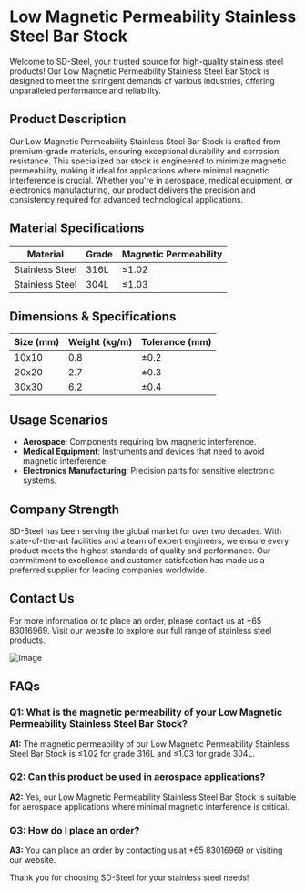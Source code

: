 # Low Magnetic Permeability Stainless Steel Bar Stock

Welcome to SD-Steel, your trusted source for high-quality stainless steel products! Our Low Magnetic Permeability Stainless Steel Bar Stock is designed to meet the stringent demands of various industries, offering unparalleled performance and reliability.

## Product Description

Our Low Magnetic Permeability Stainless Steel Bar Stock is crafted from premium-grade materials, ensuring exceptional durability and corrosion resistance. This specialized bar stock is engineered to minimize magnetic permeability, making it ideal for applications where minimal magnetic interference is crucial. Whether you're in aerospace, medical equipment, or electronics manufacturing, our product delivers the precision and consistency required for advanced technological applications.

## Material Specifications

| **Material** | **Grade** | **Magnetic Permeability** |
|--------------|-----------|--------------------------|
| Stainless Steel | 316L      | ≤1.02                    |
| Stainless Steel | 304L      | ≤1.03                    |

## Dimensions & Specifications

| **Size (mm)** | **Weight (kg/m)** | **Tolerance (mm)** |
|---------------|--------------------|--------------------|
| 10x10         | 0.8                | ±0.2               |
| 20x20         | 2.7                | ±0.3               |
| 30x30         | 6.2                | ±0.4               |

## Usage Scenarios

- **Aerospace**: Components requiring low magnetic interference.
- **Medical Equipment**: Instruments and devices that need to avoid magnetic interference.
- **Electronics Manufacturing**: Precision parts for sensitive electronic systems.

## Company Strength

SD-Steel has been serving the global market for over two decades. With state-of-the-art facilities and a team of expert engineers, we ensure every product meets the highest standards of quality and performance. Our commitment to excellence and customer satisfaction has made us a preferred supplier for leading companies worldwide.

## Contact Us

For more information or to place an order, please contact us at +65 83016969. Visit our website to explore our full range of stainless steel products.

![Image](https://github.com/user-attachments/assets/2567258e-e124-4816-932d-1809bd27ef0b)

## FAQs

### Q1: What is the magnetic permeability of your Low Magnetic Permeability Stainless Steel Bar Stock?
**A1:** The magnetic permeability of our Low Magnetic Permeability Stainless Steel Bar Stock is ≤1.02 for grade 316L and ≤1.03 for grade 304L.

### Q2: Can this product be used in aerospace applications?
**A2:** Yes, our Low Magnetic Permeability Stainless Steel Bar Stock is suitable for aerospace applications where minimal magnetic interference is critical.

### Q3: How do I place an order?
**A3:** You can place an order by contacting us at +65 83016969 or visiting our website.

Thank you for choosing SD-Steel for your stainless steel needs!